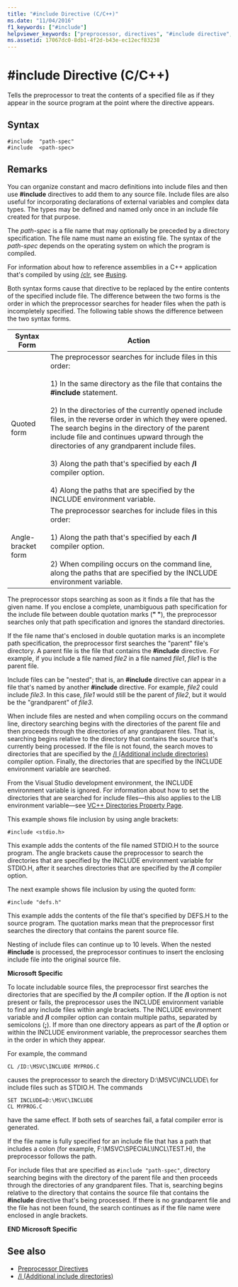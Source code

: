 ```yaml
---
title: "#include Directive (C/C++)"
ms.date: "11/04/2016"
f1_keywords: ["#include"]
helpviewer_keywords: ["preprocessor, directives", "#include directive", "include directive (#include)"]
ms.assetid: 17067dc0-8db1-4f2d-b43e-ec12ecf83238
---
```

# #include Directive (C/C++)

Tells the preprocessor to treat the contents of a specified file as if they appear in the source program at the point where the directive appears.

## Syntax

```
#include  "path-spec"
#include  <path-spec>
```

## Remarks

You can organize constant and macro definitions into include files and then use **#include** directives to add them to any source file. Include files are also useful for incorporating declarations of external variables and complex data types. The types may be defined and named only once in an include file created for that purpose.

The *path-spec* is a file name that may optionally be preceded by a directory specification. The file name must name an existing file. The syntax of the *path-spec* depends on the operating system on which the program is compiled.

For information about how to reference assemblies in a C++ application that's compiled by using [/clr](../build/reference/clr-common-language-runtime-compilation.md), see [#using](../preprocessor/hash-using-directive-cpp.md).

Both syntax forms cause that directive to be replaced by the entire contents of the specified include file. The difference between the two forms is the order in which the preprocessor searches for header files when the path is incompletely specified. The following table shows the difference between the two syntax forms.

|Syntax Form|Action|
|---|------------|
|Quoted form|The preprocessor searches for include files in this order:<br/><br/> 1) In the same directory as the file that contains the **#include** statement.<br/><br/> 2) In the directories of the currently opened include files, in the reverse order in which they were opened. The search begins in the directory of the parent include file and continues upward through the directories of any grandparent include files.<br/><br/> 3) Along the path that's specified by each **/I** compiler option.<br/><br/> 4) Along the paths that are specified by the INCLUDE environment variable.|
|Angle-bracket form|The preprocessor searches for include files in this order:<br/><br/> 1) Along the path that's specified by each **/I** compiler option.<br/><br/> 2) When compiling occurs on the command line, along the paths that are specified by the INCLUDE environment variable.|

The preprocessor stops searching as soon as it finds a file that has the given name. If you enclose a complete, unambiguous path specification for the include file between double quotation marks (**" "**), the preprocessor searches only that path specification and ignores the standard directories.

If the file name that's enclosed in double quotation marks is an incomplete path specification, the preprocessor first searches the "parent" file's directory. A parent file is the file that contains the **#include** directive. For example, if you include a file named *file2* in a file named *file1*, *file1* is the parent file.

Include files can be "nested"; that is, an **#include** directive can appear in a file that's named by another **#include** directive. For example, *file2* could include *file3*. In this case, *file1* would still be the parent of *file2*, but it would be the "grandparent" of *file3*.

When include files are nested and when compiling occurs on the command line, directory searching begins with the directories of the parent file and then proceeds through the directories of any grandparent files. That is, searching begins relative to the directory that contains the source that's currently being processed. If the file is not found, the search moves to directories that are specified by the [/I (Additional include directories)](../build/reference/i-additional-include-directories.md) compiler option. Finally, the directories that are specified by the INCLUDE environment variable are searched.

From the Visual Studio development environment, the INCLUDE environment variable is ignored. For information about how to set the directories that are searched for include files—this also applies to the LIB environment variable—see [VC++ Directories Property Page](../ide/vcpp-directories-property-page.md).

This example shows file inclusion by using angle brackets:

```
#include <stdio.h>
```

This example adds the contents of the file named STDIO.H to the source program. The angle brackets cause the preprocessor to search the directories that are specified by the INCLUDE environment variable for STDIO.H, after it searches directories that are specified by the **/I** compiler option.

The next example shows file inclusion by using the quoted form:

```
#include "defs.h"
```

This example adds the contents of the file that's specified by DEFS.H to the source program. The quotation marks mean that the preprocessor first searches the directory that contains the parent source file.

Nesting of include files can continue up to 10 levels. When the nested **#include** is processed, the preprocessor continues to insert the enclosing include file into the original source file.

**Microsoft Specific**

To locate includable source files, the preprocessor first searches the directories that are specified by the **/I** compiler option. If the **/I** option is not present or fails, the preprocessor uses the INCLUDE environment variable to find any include files within angle brackets. The INCLUDE environment variable and **/I** compiler option can contain multiple paths, separated by semicolons (**;**). If more than one directory appears as part of the **/I** option or within the INCLUDE environment variable, the preprocessor searches them in the order in which they appear.

For example, the command

```
CL /ID:\MSVC\INCLUDE MYPROG.C
```

causes the preprocessor to search the directory D:\MSVC\INCLUDE\ for include files such as STDIO.H. The commands

```
SET INCLUDE=D:\MSVC\INCLUDE
CL MYPROG.C
```

have the same effect. If both sets of searches fail, a fatal compiler error is generated.

If the file name is fully specified for an include file that has a path that includes a colon (for example, F:\MSVC\SPECIAL\INCL\TEST.H), the preprocessor follows the path.

For include files that are specified as `#include "path-spec"`, directory searching begins with the directory of the parent file and then proceeds through the directories of any grandparent files. That is, searching begins relative to the directory that contains the source file that contains the **#include** directive that's being processed. If there is no grandparent file and the file has not been found, the search continues as if the file name were enclosed in angle brackets.

**END Microsoft Specific**

## See also

- [Preprocessor Directives](../preprocessor/preprocessor-directives.md)
- [/I (Additional include directories)](../build/reference/i-additional-include-directories.md)
